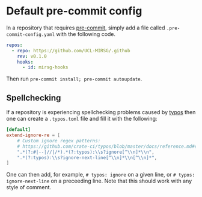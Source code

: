 # Default pre-commit config

In a repository that requires [pre-commit](https://pre-commit.com), simply add a
file called `.pre-commit-config.yaml` with the following code.

```yaml
repos:
  - repo: https://github.com/UCL-MIRSG/.github
    rev: v0.1.0
    hooks:
      - id: mirsg-hooks
```

Then run `pre-commit install; pre-commit autoupdate`.

## Spellchecking

If a repository is experiencing spellchecking problems caused by
[typos](https://github.com/crate-ci/typos) then one can create a `.typos.toml`
file and fill it with the following:

```toml
[default]
extend-ignore-re = [
    # Custom ignore regex patterns:
    # https://github.com/crate-ci/typos/blob/master/docs/reference.md#example-configurations
    ".*(?:#|--|//|/*).*(?:typos):\\s?ignore[^\\n]*\\n",
    ".*(?:typos):\\s?ignore-next-line[^\\n]*\\n[^\\n]*",
]
```

One can then add, for example, `# typos: ignore` on a given line, or
`# typos: ignore-next-line` on a preceeding line. Note that this should work
with any style of comment.
